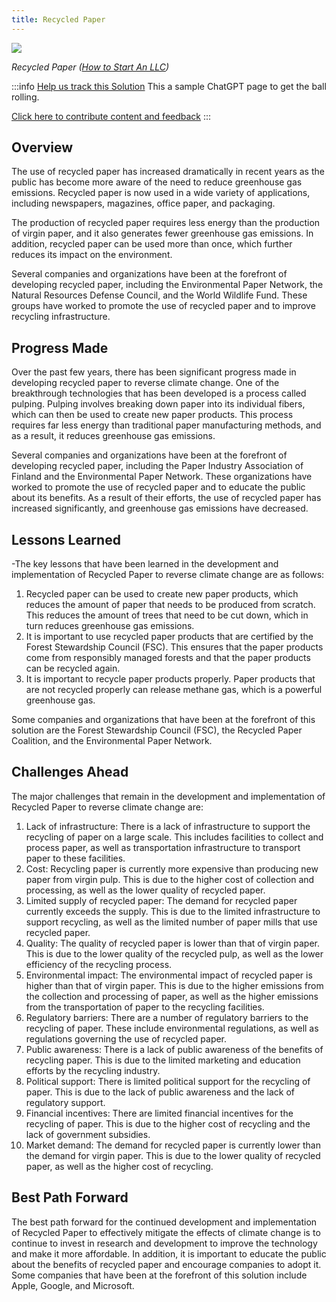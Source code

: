 ```yaml
---
title: Recycled Paper
---
```

![](/../static/img/recycled-paper.jpg)

*Recycled Paper ([How to Start An LLC](https://howtostartanllc.com/business-ideas/paper-recycling))*

:::info [Help us track this Solution](contribute)
This a sample ChatGPT page to get the ball rolling.

[Click here to contribute content and feedback](contribute)
:::

## Overview

The use of recycled paper has increased dramatically in recent years as the public has become more aware of the need to reduce greenhouse gas emissions. Recycled paper is now used in a wide variety of applications, including newspapers, magazines, office paper, and packaging.

The production of recycled paper requires less energy than the production of virgin paper, and it also generates fewer greenhouse gas emissions. In addition, recycled paper can be used more than once, which further reduces its impact on the environment.

Several companies and organizations have been at the forefront of developing recycled paper, including the Environmental Paper Network, the Natural Resources Defense Council, and the World Wildlife Fund. These groups have worked to promote the use of recycled paper and to improve recycling infrastructure.

## Progress Made

Over the past few years, there has been significant progress made in developing recycled paper to reverse climate change. One of the breakthrough technologies that has been developed is a process called pulping. Pulping involves breaking down paper into its individual fibers, which can then be used to create new paper products. This process requires far less energy than traditional paper manufacturing methods, and as a result, it reduces greenhouse gas emissions.

Several companies and organizations have been at the forefront of developing recycled paper, including the Paper Industry Association of Finland and the Environmental Paper Network. These organizations have worked to promote the use of recycled paper and to educate the public about its benefits. As a result of their efforts, the use of recycled paper has increased significantly, and greenhouse gas emissions have decreased.

## Lessons Learned

\-The key lessons that have been learned in the development and implementation of Recycled Paper to reverse climate change are as follows: 

1. Recycled paper can be used to create new paper products, which reduces the amount of paper that needs to be produced from scratch. This reduces the amount of trees that need to be cut down, which in turn reduces greenhouse gas emissions.
2. It is important to use recycled paper products that are certified by the Forest Stewardship Council (FSC). This ensures that the paper products come from responsibly managed forests and that the paper products can be recycled again.
3. It is important to recycle paper products properly. Paper products that are not recycled properly can release methane gas, which is a powerful greenhouse gas.

Some companies and organizations that have been at the forefront of this solution are the Forest Stewardship Council (FSC), the Recycled Paper Coalition, and the Environmental Paper Network.

## Challenges Ahead

The major challenges that remain in the development and implementation of Recycled Paper to reverse climate change are:

1. Lack of infrastructure: There is a lack of infrastructure to support the recycling of paper on a large scale. This includes facilities to collect and process paper, as well as transportation infrastructure to transport paper to these facilities.
2. Cost: Recycling paper is currently more expensive than producing new paper from virgin pulp. This is due to the higher cost of collection and processing, as well as the lower quality of recycled paper.
3. Limited supply of recycled paper: The demand for recycled paper currently exceeds the supply. This is due to the limited infrastructure to support recycling, as well as the limited number of paper mills that use recycled paper.
4. Quality: The quality of recycled paper is lower than that of virgin paper. This is due to the lower quality of the recycled pulp, as well as the lower efficiency of the recycling process.
5. Environmental impact: The environmental impact of recycled paper is higher than that of virgin paper. This is due to the higher emissions from the collection and processing of paper, as well as the higher emissions from the transportation of paper to the recycling facilities.
6. Regulatory barriers: There are a number of regulatory barriers to the recycling of paper. These include environmental regulations, as well as regulations governing the use of recycled paper.
7. Public awareness: There is a lack of public awareness of the benefits of recycling paper. This is due to the limited marketing and education efforts by the recycling industry.
8. Political support: There is limited political support for the recycling of paper. This is due to the lack of public awareness and the lack of regulatory support.
9. Financial incentives: There are limited financial incentives for the recycling of paper. This is due to the higher cost of recycling and the lack of government subsidies.
10. Market demand: The demand for recycled paper is currently lower than the demand for virgin paper. This is due to the lower quality of recycled paper, as well as the higher cost of recycling.

## Best Path Forward

The best path forward for the continued development and implementation of Recycled Paper to effectively mitigate the effects of climate change is to continue to invest in research and development to improve the technology and make it more affordable. In addition, it is important to educate the public about the benefits of recycled paper and encourage companies to adopt it. Some companies that have been at the forefront of this solution include Apple, Google, and Microsoft.
